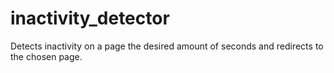 # inactivity_detector
Detects inactivity on a page the desired amount of seconds and redirects to the chosen page.
